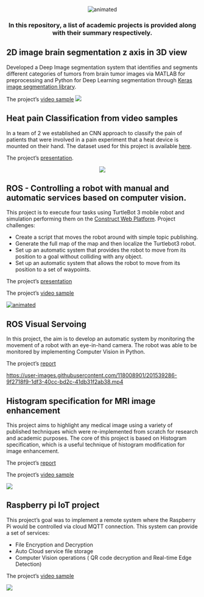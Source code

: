 <p align="center">
  <img src="https://user-images.githubusercontent.com/118008901/201532462-3bfad6ab-0b17-4b2f-9cd3-8c28283f4bf3.gif" alt="animated" />
</p>

<h3 align="center"> In this repository, a list of academic projects is provided along with their summary respectively.
</h3>


## 2D image brain segmentation z axis in 3D view 

Developed a Deep Image segmentation system that identifies and segments different categories of tumors from brain tumor images via MATLAB for preprocessing and Python for Deep Learning segmentation through [Keras image segmentation library](https://github.com/divamgupta/image-segmentation-keras/). 

The project’s [video sample](https://mega.nz/file/9C4SSSQT#zRs8WM7OcEgExQgFhNqUTbCa1JVEs0wlvsP9Um2B7pk)
[<img src="https://user-images.githubusercontent.com/118008901/201536035-69867690-2b66-4511-9c94-f054415aa408.png"/>](https://mega.nz/file/8KRkWRoY#kp_lmPieutAV5F6-8UN_1E6gh5nxuFIDWf_15sGENls "Video also here")


## Heat pain Classification from video samples
In a team of 2 we established an CNN approach to classify the pain of patients that were involved in a pain experiment that a heat device is mounted on their hand. The dataset used for this project is available [here](http://www.iikt.ovgu.de/BioVid.print).

The project’s [presentation](https://mega.nz/file/QeJV3ZDa#FeWexO5geo4exEsIHUZ1tZBlj5_FkFn4QOnKYMH0rKY).
<p align="center">
  <img src="https://user-images.githubusercontent.com/118008901/201537327-124842a4-d032-4219-af3c-77fc755a760d.png" />
</p>

## ROS - Controlling a robot with manual and automatic services based on computer vision.
This project is to execute four tasks using TurtleBot 3 mobile robot and simulation performing them on the [Construct Web Platform](https://www.theconstructsim.com/).
Project challenges:
- Create a script that moves the robot around with simple topic publishing.
- Generate the full map of the map and then localize the Turtlebot3 robot.
- Set up an automatic system that provides the robot to move from its position to a goal without colliding with any object.
- Set up an automatic system that allows the robot to move from its position to a set of waypoints.

The project’s [presentation](https://mega.nz/file/MbwACDaL#joNzdpdjYUQpbZWN0Wd0E7vg3X1pTynxBtgMyCRdWRE)

The project’s [video sample](https://mega.nz/file/UGRHiKIT#OM7T6fbjaFyErDA0oqQAdknLS4wuNMCZfxU7Rib6Moc)


[<img src="https://user-images.githubusercontent.com/118008901/201538609-7719814f-6664-4b82-afc5-6b7c815ecf5d.gif" alt="animated" />](https://mega.nz/file/pXRgxLpC#FfNLGjt1kTI2WzSakTcgsgmn_18i2wNsp90t2kNu27Y "Video also here")

## ROS Visual Servoing
In this project, the aim is to develop an automatic system by monitoring the movement of a robot with an eye-in-hand camera. The robot was able to be monitored by implementing Computer Vision in Python.

The project’s [report](https://mega.nz/file/1D5WHaJD#_Hn_kPhKSKYYbhATmUyYI36dtjRix1Xo5dXbxyq8dZg)

https://user-images.githubusercontent.com/118008901/201539286-9f2718f9-1df3-40cc-bd2c-41db31f2ab38.mp4

## Histogram specification for MRI image enhancement
This project aims to highlight any medical image using a variety of published techniques which were re-implemented from scratch for research and academic purposes. The core of this project is based on Histogram specification, which is a useful technique of histogram modification for image enhancement.

The project’s [report](https://mega.nz/file/8PQWhAwK#0lBdOdJKeqkDIA3R8OEye5VB6n4fatQBOKL99IIj-fk)

The project’s [video sample](https://mega.nz/file/5bRAgQYD#Xmv21lg24hvoHV4SuQWQtykhrIU47PVk24a7XI2yJ84)

[<img src="https://user-images.githubusercontent.com/118008901/201539772-3bcf4e97-435c-40fa-92fa-237e7aa01fe0.png" />](https://mega.nz/file/lLoChILD#aaA_VMi9wzcjZYIUDxDFdjEDiZ7TpMLOCAvoQsw6I7g "Video also here")

## Raspberry pi IoT project
This project’s goal was to implement a remote system where the Raspberry Pi would be controlled via cloud MQTT connection. This system can provide a set of services:
- File Encryption and Decryption
- Auto Cloud service file storage
- Computer Vision operations ( QR code decryption and Real-time Edge Detection)

The project’s [video sample](https://mega.nz/file/kKo1SbZD#hP_GlK1x0hWA5ycqp-v4WXXgfz7NBY_1OWeKkaxuBuc)

[<img src="https://user-images.githubusercontent.com/118008901/201540039-70b11c34-d132-4190-8f10-8fd8e4b16c8f.png" />](https://mega.nz/file/VOYC0CYB#tpiUuiBZgYnMt2v4_MVVj30Dc4ZqO6W0hdREQLa-fTo "Video also here")



